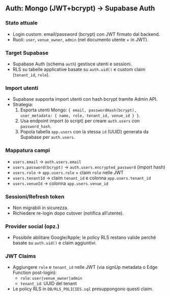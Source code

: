 ## Auth: Mongo (JWT+bcrypt) → Supabase Auth

### Stato attuale
- Login custom: email/password (bcrypt) con JWT firmato dal backend.
- Ruoli: `user`, `venue_owner`, `admin` (nel documento utente + in JWT).

### Target Supabase
- Supabase Auth (schema `auth`) gestisce utenti e sessioni.
- RLS su tabelle applicative basate su `auth.uid()` e custom claim (`tenant_id`, `role`).

### Import utenti
- Supabase supporta import utenti con hash bcrypt tramite Admin API.
- Strategia:
  1. Esporta utenti Mongo: `{ email, passwordHash(bcrypt), user_metadata: { name, role, tenant_id, venue_id } }`.
  2. Usa endpoint import (o script) per creare `auth.users` con `password_hash`.
  3. Popola tabella `app.users` con la stessa `id` (UUID) generata da Supabase per `auth.users`.

### Mappatura campi
- `users.email` → `auth.users.email`
- `users.password(bcrypt)` → `auth.users.encrypted_password` (import hash)
- `users.role` → `app.users.role` + claim `role` nelle JWT
- `users.tenantId` → claim `tenant_id` e colonna `app.users.tenant_id`
- `users.venueId` → colonna `app.users.venue_id`

### Sessioni/Refresh token
- Non migrabili in sicurezza.
- Richiedere re-login dopo cutover (notifica all’utente).

### Provider social (opz.)
- Possibile abilitare Google/Apple; le policy RLS restano valide perché basate su `auth.uid()` e claim aggiuntivi.

### JWT Claims
- Aggiungere `role` e `tenant_id` nelle JWT (via signUp metadata o Edge Function post-login):
  - `role`: `user|venue_owner|admin`
  - `tenant_id`: UUID del tenant
- Le policy RLS in `DB/RLS_POLICIES.sql` presuppongono questi claim.



